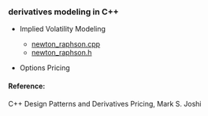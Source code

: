 ### derivatives modeling in C++

- Implied Volatility Modeling
     - [newton_raphson.cpp](https://github.com/manuelmusngi/derivatives-modeling/blob/main/newton_raphson.cpp) 
     - [newton_raphson.h](https://github.com/manuelmusngi/derivatives-modeling/blob/main/newton_raphson.h)
    
- Options Pricing

#### Reference:

C++ Design Patterns and Derivatives Pricing, Mark S. Joshi
